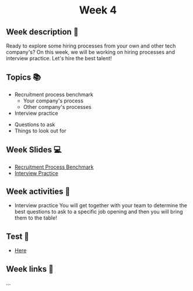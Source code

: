 <h1 align="center">Week 4</h1>

## Week description 🏁
<p>Ready to explore some hiring processes from your own and other tech company's? On this week, we will be working on hiring processes and interview practice. Let's hire the best talent! </p>

## Topics 📚
* Recruitment process benchmark
  - Your company's process
  - Other company's processes  
* Interview practice
 - Questions to ask
 - Things to look out for  

## Week Slides 💻
* [Recruitment Process Benchmark]()
* [Interview Practice](https://docs.google.com/presentation/d/1mRf-MSwYzl0gVbb78H1aC8ROeD25Ji8VO85JHAXGe34/edit#slide=id.p)

## Week activities 🎉
* Interview practice
You will get together with your team to determine the best questions to ask to a specific job opening and then you will bring them to the table!

## Test 📝
* [Here](https://google.com/)

## Week links 🔗
...

